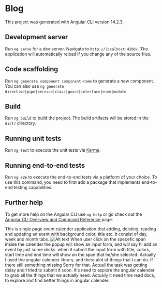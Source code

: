 # Blog

This project was generated with [Angular CLI](https://github.com/angular/angular-cli) version 14.2.3.

## Development server

Run `ng serve` for a dev server. Navigate to `http://localhost:4200/`. The application will automatically reload if you change any of the source files.

## Code scaffolding

Run `ng generate component component-name` to generate a new component. You can also use `ng generate directive|pipe|service|class|guard|interface|enum|module`.

## Build

Run `ng build` to build the project. The build artifacts will be stored in the `dist/` directory.

## Running unit tests

Run `ng test` to execute the unit tests via [Karma](https://karma-runner.github.io).

## Running end-to-end tests

Run `ng e2e` to execute the end-to-end tests via a platform of your choice. To use this command, you need to first add a package that implements end-to-end testing capabilities.

## Further help

To get more help on the Angular CLI use `ng help` or go check out the [Angular CLI Overview and Command Reference](https://angular.io/cli) page.



This is single page event calender application that adding, deleting, reading and updating an event with background color, title etc.
it consist of day, week and month tabs. 
![Alt text](relative/path/to/img.jpg?raw=true "Title")
When user click on the specefic span inside the calender the popup will show an input form, and will say hi add an event by just some clicks.
when it submit the input form with title, colors, start time and end time will show on the span that he/she selected.
Actually I used the angular calender library. and there alot of things that I can do. If there still something missing Sorry for that. Actuall the task was getting delay and I tried to submit it soon. It's need to explore the angular calender to grab all the things that we actually need.
Actually it need time read docs, to explore and find better things in angular calender.

